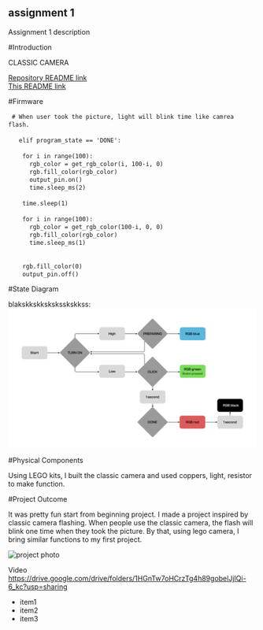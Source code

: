 ## assignment 1
Assignment 1 description

#Introduction

CLASSIC CAMERA

[Repository README link](../README.md)  
[This README link](README.md)  

#Firmware
```
 # When user took the picture, light will blink time like camrea flash.

   elif program_state == 'DONE':
    
    for i in range(100):
      rgb_color = get_rgb_color(i, 100-i, 0)
      rgb.fill_color(rgb_color)
      output_pin.on()
      time.sleep_ms(2)
      
    time.sleep(1)
    
    for i in range(100):
      rgb_color = get_rgb_color(100-i, 0, 0)
      rgb.fill_color(rgb_color)
      time.sleep_ms(1)
      
      
    rgb.fill_color(0)
    output_pin.off()
```
#State Diagram

blakskkskksksksskskkss:
![state diagram](Diagram_JaemoSeong_WEEK3.jpg)

#Physical Components

Using LEGO kits, I built the classic camera and used coppers, light, resistor to make function.

#Project Outcome

It was pretty fun start from beginning project. I made a project inspired by classic camera flashing. When people use the classic camera, the flash will blink one time when they took the picture. By that, using lego camera, I bring similar functions to my first project.

![project photo](1st_Assignment_HW)


Video
https://drive.google.com/drive/folders/1HGnTw7oHCrzTg4h89gobelJjIQi-6_kc?usp=sharing
* item1
* item2
* item3

